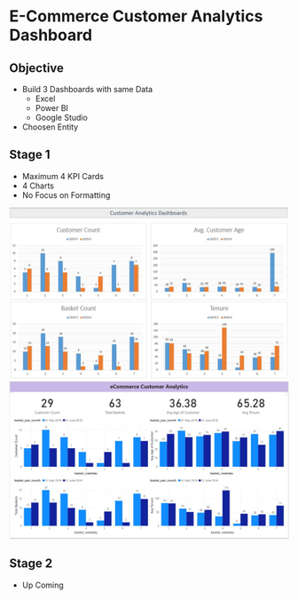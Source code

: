 # E-Commerce Customer Analytics Dashboard

## Objective
- Build 3 Dashboards with same Data
	- Excel
	- Power BI
	- Google Studio
- Choosen Entity 

## Stage 1
- Maximum 4 KPI Cards
- 4 Charts 
- No Focus on Formatting

![image](images/excel_dashboard1.JPG)
![image](images/powerbi_dashboard1.JPG)

## Stage 2
- Up Coming 


 
